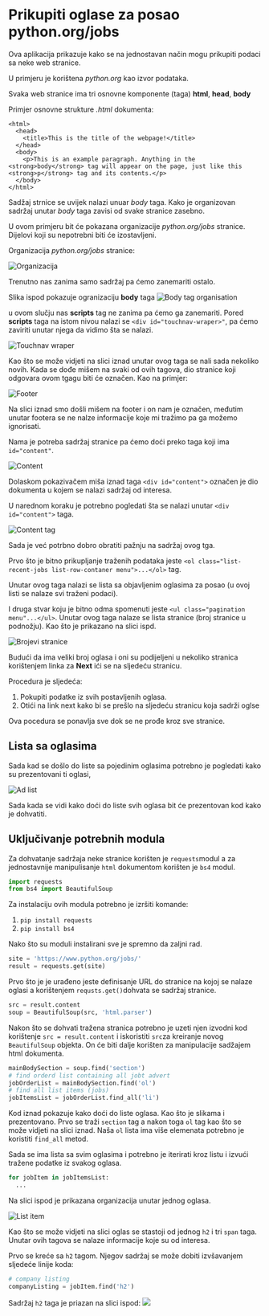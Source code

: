 # Prikupiti oglase za posao **python.org/jobs**

Ova aplikacija prikazuje kako se na jednostavan način mogu prikupiti podaci sa neke web stranice.

U primjeru je korištena _python.org_ kao izvor podataka.

Svaka web stranice ima tri osnovne komponente (taga) **html**, **head**, **body**

Primjer osnovne strukture _.html_ dokumenta:

```
<html>
  <head>
    <title>This is the title of the webpage!</title>
  </head>
  <body>
    <p>This is an example paragraph. Anything in the <strong>body</strong> tag will appear on the page, just like this <strong>p</strong> tag and its contents.</p>
  </body>
</html>
```

Sadžaj strnice se uvijek nalazi unuar _body_ taga. Kako je organizovan sadržaj unutar _body_ taga zavisi od svake stranice zasebno. 

U ovom primjeru bit će pokazana organizacije _python.org/jobs_ stranice. Dijelovi koji su nepotrebni biti će izostavljeni.

Organizacija _python.org/jobs_ stranice:

![Organizacija](img/jobsOrganisation.png)

Trenutno nas zanima samo sadržaj pa ćemo zanemariti ostalo.

Slika ispod pokazuje ogranizaciju **body** taga
![Body tag organisation](img/bodyOrganisation.png)

u ovom slučju nas **scripts** tag ne zanima pa ćemo ga zanemariti. Pored **scripts**  taga na istom nivou nalazi se `<div id="touchnav-wraper>"`, pa ćemo zaviriti unutar njega da vidimo šta se nalazi.

![Touchnav wraper](img/touchnav-wraper.png)

Kao što se može vidjeti na slici iznad unutar ovog taga se nali sada nekoliko novih. Kada se dođe mišem na svaki od ovih tagova, dio stranice koji odgovara ovom tgagu biti će označen. Kao na primjer:

![Footer](img/footer.png)

Na slici iznad smo došli mišem na footer i on nam je označen, međutim unutar footera se ne nalze informacije koje mi tražimo pa ga možemo ignorisati.

Nama je potreba sadržaj stranice pa ćemo doći preko taga koji ima `id="content"`.

![Content](img/content.png)

Dolaskom pokazivačem miša iznad taga `<div id="content">` označen je dio dokumenta u kojem se nalazi sadržaj od interesa. 

U narednom koraku je potrebno pogledati šta se nalazi unutar `<div id="content">` taga.

![Content tag](img/content_tag.png)

Sada je već potrbno dobro obratiti pažnju na sadržaj ovog tga.

Prvo što je bitno prikupljanje traženih podataka jeste `<ol class="list-recent-jobs list-row-contaner menu">...</ol>` tag.

Unutar ovog taga nalazi se lista sa objavljenim oglasima za posao (u ovoj listi se nalaze svi traženi podaci).

I druga stvar koju je bitno odma spomenuti jeste
`<ul class="pagination menu"...</ul>`.
Unutar ovog taga nalaze se lista stranice (broj stranice u podnožju). Kao što je prikazano na slici ispd.

![Brojevi stranice](img/pageNumbers.png)

Budući da ima veliki broj oglasa i oni su podijeljeni u nekoliko stranica korištenjem linka za **Next** ići se na sljedeću stranicu.

Procedura je sljedeća:
1. Pokupiti podatke iz svih postavljenih oglasa.
2. Otići na link next kako bi se prešlo na sljedeću stranicu koja sadrži oglse

Ova pocedura se ponavlja sve dok se ne prođe kroz sve stranice.

## Lista sa oglasima

Sada kad se došlo do liste sa pojedinim oglasima potrebno je pogledati kako su prezentovani ti oglasi,

![Ad list](img/adList.png)

Sada kada se vidi kako doći do liste svih oglasa bit će prezentovan kod kako je dohvatiti.

## Uključivanje potrebnih modula

Za dohvatanje sadržaja neke stranice korišten je `requests`modul a za jednostavnije manipulisanje `html` dokumentom korišten je `bs4` modul. 

```python
import requests
from bs4 import BeautifulSoup
```

Za instalaciju ovih modula potrebno je izršiti komande:

1. `pip install requests`
2. `pip install bs4`

Nako što su moduli instalirani sve je spremno da zaljni rad.

```python
site = 'https://www.python.org/jobs/'
result = requests.get(site)
```

Prvo što je je urađeno jeste definisanje URL do stranice na kojoj se nalaze oglasi a korištenjem `requsts.get()`dohvata se sadržaj stranice.

```python
src = result.content
soup = BeautifulSoup(src, 'html.parser')
```

Nakon što se dohvati tražena stranica potrebno je uzeti njen izvodni kod korištenje `src = result.content` i iskoristiti `src`za kreiranje novog `BeautifulSoup` objekta. On će biti dalje korišten za manipulacije sadžajem html dokumenta.

```python
mainBodySection = soup.find('section')
# find orderd list containing all jobt advert
jobOrderList = mainBodySection.find('ol')
# find all list items (jobs) 
jobItemsList = jobOrderList.find_all('li')
```

Kod iznad pokazuje kako doći do liste oglasa. Kao što je slikama i prezentovano. Prvo se traži `section` tag a nakon toga `ol` tag kao što se može vidjeti na slici iznad.
Naša `ol` lista ima više elemenata potrebno je koristiti `find_all` metod. 

Sada se ima lista sa svim oglasima i potrebno je iterirati kroz listu i izvući tražene podatke iz svakog oglasa.

```python
for jobItem in jobItemsList:
  ...
```

Na slici ispod je prikazana organizacija unutar jednog oglasa.

![List item](img/li_code.png)

Kao što se može vidjeti na slici oglas se stastoji od jednog `h2` i tri `span` taga.
Unutar ovih tagova se nalaze informacije koje su od interesa.

Prvo se kreće sa `h2` tagom. Njegov sadržaj se može dobiti izvšavanjem sljedeće linije koda:

```python
# company listing
companyListing = jobItem.find('h2')
```

Sadržaj `h2` taga je priazan na slici ispod:
![](img/h2_content.png)